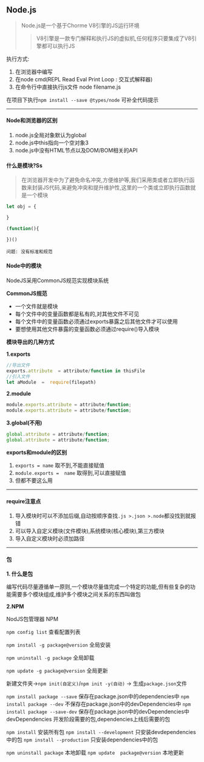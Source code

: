 ## Node.js

>Node.js是一个基于Chorme V8引擎的JS运行环境
>
>> V8引擎是一款专门解释和执行JS的虚拟机,任何程序只要集成了V8引擎都可以执行JS

执行方式:

1. 在浏览器中编写
2. 在node cmd(REPL Read Eval Print Loop : 交互式解释器)
3. 在命令行中直接执行js文件 node filename.js

在项目下执行`npm install --save @types/node` 可补全代码提示

---

#### Node和浏览器的区别

1. node.js全局对象默认为global
2. node.js中this指向一个空对象3
3. node.js中没有HTML节点以及DOM/BOM相关的API

#### 什么是模块?Ss
> 在浏览器开发中为了避免命名冲突,方便维护等,我们采用类或者立即执行函数来封装JS代码,来避免冲突和提升维护性,这里的一个类或立即执行函数就是一个模块
```js
let obj = {

}

(function(){

})()
```
	问题: 没有标准和规范

#### Node中的模块
NodeJS采用CommonJS规范实现模块系统

**CommonJS规范**
+ 一个文件就是模块
+ 每个文件中的变量函数都是私有的,对其他文件不可见
+ 每个文件中的变量函数必须通过exports暴露之后其他文件才可以使用
+ 要想使用其他文件暴露的变量函数必须通过require()导入模块

**模块导出的几种方式**

**1.exports**

```js
//导出文件
exports.attribute  = attribute/function in thisFile
//引入文件
let aModule  =  require(filepath)
```

**2.module**

```js
module.exports.attribute = attribute/function;
module.exports.attribute = attribute/function;
```

**3.global(不用)**

```js
global.attribute = attribute/function;
global.attribute = attribute/function;
```
**exports和module的区别**
1. `exports = name` 取不到,不能直接赋值
2. `module.exports =  name` 取得到,可以直接赋值
3. 但都不要这么用

---

#### require注意点

1. 导入模块时可以不添加后缀,自动按顺序查找`.js >.json >.node`都没找到就报错
2. 可以导入自定义模块(文件模块),系统模块(核心模块),第三方模块
3. 导入自定义模块时必须加路径

---

#### 包

**1. 什么是包**

编写代码尽量遵循单一原则,一个模块尽量值完成一个特定的功能,但有些复杂的功能需要多个模块组成,维护多个模块之间关系的东西叫做包

**2.NPM**

NodJS包管理器 NPM

`npm config list` 查看配置列表

`npm install -g package@version`   全局安装

`npm uninstall -g package` 全局卸载

`npm update -g package@version` 全局更新

新建文件夹->`npm init(自定义)`/`npm init -y(自动)` -> 生成`package.json`文件

`npm install package --save`   保存在package.json中的dependencies中
`npm install package --dev`   不保存在package.json中的devDependencies中
`npm install package --save-dev`   保存在package.json中的devDependencies中
devDependencies 开发阶段需要的包,dependencies上线后需要的包

`npm install` 安装所有包
`npm install --development` 只安装devdependencies中的包
`npm install --production` 只安装dependencies中的包

`npm uninstall package` 本地卸载
`npm update  package@version` 本地更新



